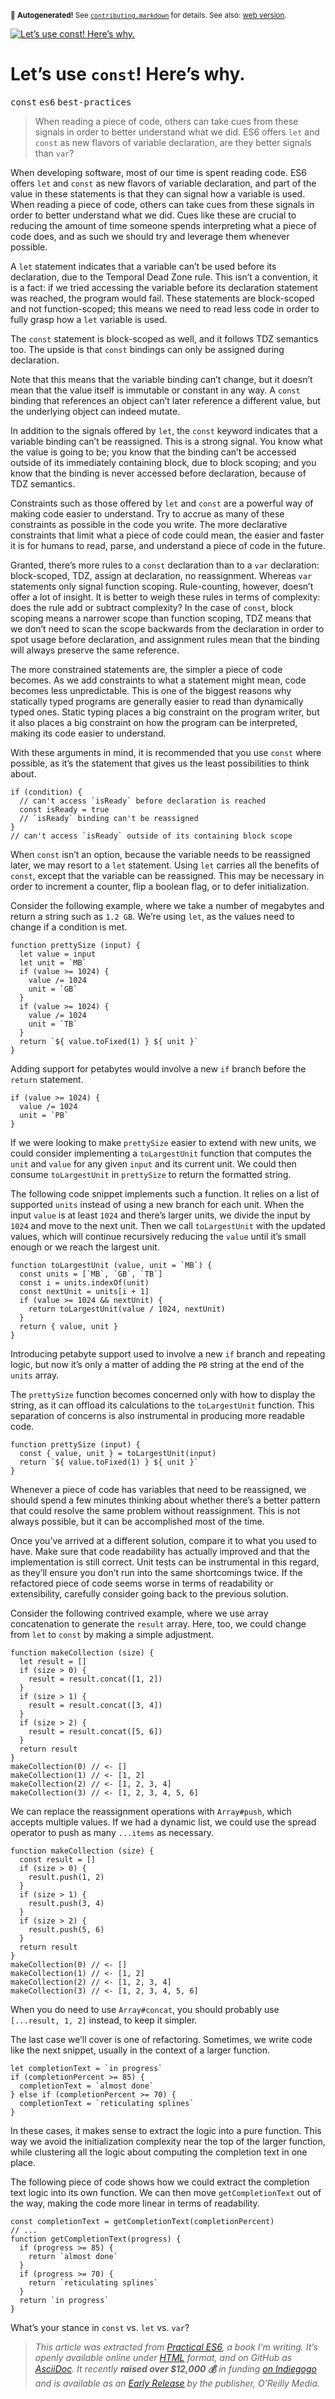 <sub>&#x1F6A8; <strong>Autogenerated!</strong> See <a href="https://github.com/ponyfoo/articles/tree/noindex/contributing.markdown"><code>contributing.markdown</code></a> for details. See also: <a href="https://ponyfoo.com/articles/var-let-const">web version</a>.</sub>

<a href="https://ponyfoo.com/articles/var-let-const"><div><img src="https://i.imgur.com/URl6zyr.jpg" alt="Let&#x2019;s use const! Here&#x2019;s why."></div></a>

<h1>Let&#x2019;s use <code class="md-code md-code-inline">const</code>! Here&#x2019;s why.</h1>

<p><kbd>const</kbd> <kbd>es6</kbd> <kbd>best-practices</kbd></p>

<blockquote><p>When reading a piece of code, others can take cues from these signals in order to better understand what we did. ES6 offers <code>let</code> and <code>const</code> as new flavors of variable declaration, are they better signals than <code>var</code>?</p>
</blockquote>

<div><p>When developing software, most of our time is spent reading code. ES6 offers <code class="md-code md-code-inline">let</code> and <code class="md-code md-code-inline">const</code> as new flavors of variable declaration, and part of the value in these statements is that they can signal how a variable is used. When reading a piece of code, others can take cues from these signals in order to better understand what we did. Cues like these are crucial to reducing the amount of time someone spends interpreting what a piece of code does, and as such we should try and leverage them whenever possible.</p></div>

<blockquote></blockquote>

<div><p>A <code class="md-code md-code-inline">let</code> statement indicates that a variable can&#x2019;t be used before its declaration, due to the Temporal Dead Zone rule. This isn&#x2019;t a convention, it is a fact: if we tried accessing the variable before its declaration statement was reached, the program would fail. These statements are block-scoped and not function-scoped; this means we need to read less code in order to fully grasp how a <code class="md-code md-code-inline">let</code> variable is used.</p> <p>The <code class="md-code md-code-inline">const</code> statement is block-scoped as well, and it follows TDZ semantics too. The upside is that <code class="md-code md-code-inline">const</code> bindings can only be assigned during declaration.</p> <p>Note that this means that the variable binding can&#x2019;t change, but it doesn&#x2019;t mean that the value itself is immutable or constant in any way. A <code class="md-code md-code-inline">const</code> binding that references an object can&#x2019;t later reference a different value, but the underlying object can indeed mutate.</p> <p>In addition to the signals offered by <code class="md-code md-code-inline">let</code>, the <code class="md-code md-code-inline">const</code> keyword indicates that a variable binding can&#x2019;t be reassigned. This is a strong signal. You know what the value is going to be; you know that the binding can&#x2019;t be accessed outside of its immediately containing block, due to block scoping; and you know that the binding is never accessed before declaration, because of TDZ semantics.</p> <p>Constraints such as those offered by <code class="md-code md-code-inline">let</code> and <code class="md-code md-code-inline">const</code> are a powerful way of making code easier to understand. Try to accrue as many of these constraints as possible in the code you write. The more declarative constraints that limit what a piece of code could mean, the easier and faster it is for humans to read, parse, and understand a piece of code in the future.</p></div>

<div><p>Granted, there&#x2019;s more rules to a <code class="md-code md-code-inline">const</code> declaration than to a <code class="md-code md-code-inline">var</code> declaration: block-scoped, TDZ, assign at declaration, no reassignment. Whereas <code class="md-code md-code-inline">var</code> statements only signal function scoping. Rule-counting, however, doesn&#x2019;t offer a lot of insight. It is better to weigh these rules in terms of complexity: does the rule add or subtract complexity? In the case of <code class="md-code md-code-inline">const</code>, block scoping means a narrower scope than function scoping, TDZ means that we don&#x2019;t need to scan the scope backwards from the declaration in order to spot usage before declaration, and assignment rules mean that the binding will always preserve the same reference.</p> <p>The more constrained statements are, the simpler a piece of code becomes. As we add constraints to what a statement might mean, code becomes less unpredictable. This is one of the biggest reasons why statically typed programs are generally easier to read than dynamically typed ones. Static typing places a big constraint on the program writer, but it also places a big constraint on how the program can be interpreted, making its code easier to understand.</p> <p>With these arguments in mind, it is recommended that you use <code class="md-code md-code-inline">const</code> where possible, as it&#x2019;s the statement that gives us the least possibilities to think about.</p> <pre class="md-code-block"><code class="md-code md-lang-javascript"><span class="md-code-keyword">if</span> (condition) {
  <span class="md-code-comment">// can&apos;t access `isReady` before declaration is reached</span>
  <span class="md-code-keyword">const</span> isReady = <span class="md-code-literal">true</span>
  <span class="md-code-comment">// `isReady` binding can&apos;t be reassigned</span>
}
<span class="md-code-comment">// can&apos;t access `isReady` outside of its containing block scope</span>
</code></pre> <p>When <code class="md-code md-code-inline">const</code> isn&#x2019;t an option, because the variable needs to be reassigned later, we may resort to a <code class="md-code md-code-inline">let</code> statement. Using <code class="md-code md-code-inline">let</code> carries all the benefits of <code class="md-code md-code-inline">const</code>, except that the variable can be reassigned. This may be necessary in order to increment a counter, flip a boolean flag, or to defer initialization.</p> <p>Consider the following example, where we take a number of megabytes and return a string such as <code class="md-code md-code-inline">1.2 GB</code>. We&#x2019;re using <code class="md-code md-code-inline">let</code>, as the values need to change if a condition is met.</p> <pre class="md-code-block"><code class="md-code md-lang-javascript"><span class="md-code-function"><span class="md-code-keyword">function</span> <span class="md-code-title">prettySize</span> <span class="md-code-params">(input)</span> </span>{
  <span class="md-code-keyword">let</span> value = input
  <span class="md-code-keyword">let</span> unit = `MB`
  <span class="md-code-keyword">if</span> (value &gt;= <span class="md-code-number">1024</span>) {
    value /= <span class="md-code-number">1024</span>
    unit = `GB`
  }
  <span class="md-code-keyword">if</span> (value &gt;= <span class="md-code-number">1024</span>) {
    value /= <span class="md-code-number">1024</span>
    unit = `TB`
  }
  <span class="md-code-keyword">return</span> `${ value.toFixed(<span class="md-code-number">1</span>) } ${ unit }`
}
</code></pre> <p>Adding support for petabytes would involve a new <code class="md-code md-code-inline">if</code> branch before the <code class="md-code md-code-inline">return</code> statement.</p> <pre class="md-code-block"><code class="md-code md-lang-javascript"><span class="md-code-keyword">if</span> (value &gt;= <span class="md-code-number">1024</span>) {
  value /= <span class="md-code-number">1024</span>
  unit = `PB`
}
</code></pre> <p>If we were looking to make <code class="md-code md-code-inline">prettySize</code> easier to extend with new units, we could consider implementing a <code class="md-code md-code-inline">toLargestUnit</code> function that computes the <code class="md-code md-code-inline">unit</code> and <code class="md-code md-code-inline">value</code> for any given <code class="md-code md-code-inline">input</code> and its current unit. We could then consume <code class="md-code md-code-inline">toLargestUnit</code> in <code class="md-code md-code-inline">prettySize</code> to return the formatted string.</p> <p>The following code snippet implements such a function. It relies on a list of supported <code class="md-code md-code-inline">units</code> instead of using a new branch for each unit. When the input <code class="md-code md-code-inline">value</code> is at least <code class="md-code md-code-inline">1024</code> and there&#x2019;s larger units, we divide the input by <code class="md-code md-code-inline">1024</code> and move to the next unit. Then we call <code class="md-code md-code-inline">toLargestUnit</code> with the updated values, which will continue recursively reducing the <code class="md-code md-code-inline">value</code> until it&#x2019;s small enough or we reach the largest unit.</p> <pre class="md-code-block"><code class="md-code md-lang-javascript"><span class="md-code-function"><span class="md-code-keyword">function</span> <span class="md-code-title">toLargestUnit</span> <span class="md-code-params">(value, unit = `MB`)</span> </span>{
  <span class="md-code-keyword">const</span> units = [`MB`, `GB`, `TB`]
  <span class="md-code-keyword">const</span> i = units.indexOf(unit)
  <span class="md-code-keyword">const</span> nextUnit = units[i + <span class="md-code-number">1</span>]
  <span class="md-code-keyword">if</span> (value &gt;= <span class="md-code-number">1024</span> &amp;&amp; nextUnit) {
    <span class="md-code-keyword">return</span> toLargestUnit(value / <span class="md-code-number">1024</span>, nextUnit)
  }
  <span class="md-code-keyword">return</span> { value, unit }
}
</code></pre> <p>Introducing petabyte support used to involve a new <code class="md-code md-code-inline">if</code> branch and repeating logic, but now it&#x2019;s only a matter of adding the <code class="md-code md-code-inline">PB</code> string at the end of the <code class="md-code md-code-inline">units</code> array.</p> <p>The <code class="md-code md-code-inline">prettySize</code> function becomes concerned only with how to display the string, as it can offload its calculations to the <code class="md-code md-code-inline">toLargestUnit</code> function. This separation of concerns is also instrumental in producing more readable code.</p> <pre class="md-code-block"><code class="md-code md-lang-javascript"><span class="md-code-function"><span class="md-code-keyword">function</span> <span class="md-code-title">prettySize</span> <span class="md-code-params">(input)</span> </span>{
  <span class="md-code-keyword">const</span> { value, unit } = toLargestUnit(input)
  <span class="md-code-keyword">return</span> `${ value.toFixed(<span class="md-code-number">1</span>) } ${ unit }`
}
</code></pre> <p>Whenever a piece of code has variables that need to be reassigned, we should spend a few minutes thinking about whether there&#x2019;s a better pattern that could resolve the same problem without reassignment. This is not always possible, but it can be accomplished most of the time.</p> <p>Once you&#x2019;ve arrived at a different solution, compare it to what you used to have. Make sure that code readability has actually improved and that the implementation is still correct. Unit tests can be instrumental in this regard, as they&#x2019;ll ensure you don&#x2019;t run into the same shortcomings twice. If the refactored piece of code seems worse in terms of readability or extensibility, carefully consider going back to the previous solution.</p> <p>Consider the following contrived example, where we use array concatenation to generate the <code class="md-code md-code-inline">result</code> array. Here, too, we could change from <code class="md-code md-code-inline">let</code> to <code class="md-code md-code-inline">const</code> by making a simple adjustment.</p> <pre class="md-code-block"><code class="md-code md-lang-javascript"><span class="md-code-function"><span class="md-code-keyword">function</span> <span class="md-code-title">makeCollection</span> <span class="md-code-params">(size)</span> </span>{
  <span class="md-code-keyword">let</span> result = []
  <span class="md-code-keyword">if</span> (size &gt; <span class="md-code-number">0</span>) {
    result = result.concat([<span class="md-code-number">1</span>, <span class="md-code-number">2</span>])
  }
  <span class="md-code-keyword">if</span> (size &gt; <span class="md-code-number">1</span>) {
    result = result.concat([<span class="md-code-number">3</span>, <span class="md-code-number">4</span>])
  }
  <span class="md-code-keyword">if</span> (size &gt; <span class="md-code-number">2</span>) {
    result = result.concat([<span class="md-code-number">5</span>, <span class="md-code-number">6</span>])
  }
  <span class="md-code-keyword">return</span> result
}
makeCollection(<span class="md-code-number">0</span>) <span class="md-code-comment">// &lt;- []</span>
makeCollection(<span class="md-code-number">1</span>) <span class="md-code-comment">// &lt;- [1, 2]</span>
makeCollection(<span class="md-code-number">2</span>) <span class="md-code-comment">// &lt;- [1, 2, 3, 4]</span>
makeCollection(<span class="md-code-number">3</span>) <span class="md-code-comment">// &lt;- [1, 2, 3, 4, 5, 6]</span>
</code></pre> <p>We can replace the reassignment operations with <code class="md-code md-code-inline">Array#push</code>, which accepts multiple values. If we had a dynamic list, we could use the spread operator to push as many <code class="md-code md-code-inline">...items</code> as necessary.</p> <pre class="md-code-block"><code class="md-code md-lang-javascript"><span class="md-code-function"><span class="md-code-keyword">function</span> <span class="md-code-title">makeCollection</span> <span class="md-code-params">(size)</span> </span>{
  <span class="md-code-keyword">const</span> result = []
  <span class="md-code-keyword">if</span> (size &gt; <span class="md-code-number">0</span>) {
    result.push(<span class="md-code-number">1</span>, <span class="md-code-number">2</span>)
  }
  <span class="md-code-keyword">if</span> (size &gt; <span class="md-code-number">1</span>) {
    result.push(<span class="md-code-number">3</span>, <span class="md-code-number">4</span>)
  }
  <span class="md-code-keyword">if</span> (size &gt; <span class="md-code-number">2</span>) {
    result.push(<span class="md-code-number">5</span>, <span class="md-code-number">6</span>)
  }
  <span class="md-code-keyword">return</span> result
}
makeCollection(<span class="md-code-number">0</span>) <span class="md-code-comment">// &lt;- []</span>
makeCollection(<span class="md-code-number">1</span>) <span class="md-code-comment">// &lt;- [1, 2]</span>
makeCollection(<span class="md-code-number">2</span>) <span class="md-code-comment">// &lt;- [1, 2, 3, 4]</span>
makeCollection(<span class="md-code-number">3</span>) <span class="md-code-comment">// &lt;- [1, 2, 3, 4, 5, 6]</span>
</code></pre> <p>When you do need to use <code class="md-code md-code-inline">Array#concat</code>, you should probably use <code class="md-code md-code-inline">[...result, 1, 2]</code> instead, to keep it simpler.</p> <p>The last case we&#x2019;ll cover is one of refactoring. Sometimes, we write code like the next snippet, usually in the context of a larger function.</p> <pre class="md-code-block"><code class="md-code md-lang-javascript"><span class="md-code-keyword">let</span> completionText = `<span class="md-code-keyword">in</span> progress`
<span class="md-code-keyword">if</span> (completionPercent &gt;= <span class="md-code-number">85</span>) {
  completionText = `almost done`
} <span class="md-code-keyword">else</span> <span class="md-code-keyword">if</span> (completionPercent &gt;= <span class="md-code-number">70</span>) {
  completionText = `reticulating splines`
}
</code></pre> <p>In these cases, it makes sense to extract the logic into a pure function. This way we avoid the initialization complexity near the top of the larger function, while clustering all the logic about computing the completion text in one place.</p> <p>The following piece of code shows how we could extract the completion text logic into its own function. We can then move <code class="md-code md-code-inline">getCompletionText</code> out of the way, making the code more linear in terms of readability.</p> <pre class="md-code-block"><code class="md-code md-lang-javascript"><span class="md-code-keyword">const</span> completionText = getCompletionText(completionPercent)
<span class="md-code-comment">// ...</span>
<span class="md-code-function"><span class="md-code-keyword">function</span> <span class="md-code-title">getCompletionText</span><span class="md-code-params">(progress)</span> </span>{
  <span class="md-code-keyword">if</span> (progress &gt;= <span class="md-code-number">85</span>) {
    <span class="md-code-keyword">return</span> `almost done`
  }
  <span class="md-code-keyword">if</span> (progress &gt;= <span class="md-code-number">70</span>) {
    <span class="md-code-keyword">return</span> `reticulating splines`
  }
  <span class="md-code-keyword">return</span> `<span class="md-code-keyword">in</span> progress`
}
</code></pre> <p>What&#x2019;s your stance in <code class="md-code md-code-inline">const</code> vs. <code class="md-code md-code-inline">let</code> vs. <code class="md-code md-code-inline">var</code>?</p> <blockquote> <p><em>This article was extracted from <a href="https://ponyfoo.com/books/practical-es6/chapters#toc" aria-label="Check out its table of contents!">Practical ES6</a>, a book I&#x2019;m writing. It&#x2019;s openly available online under <a href="https://ponyfoo.com/books/practical-es6/chapters/9#read" aria-label="Read chapter 9 on Pony Foo">HTML</a> format, and on GitHub as <a href="https://github.com/mjavascript/practical-es6" target="_blank" aria-label="mjavascript/practical-es6 on GitHub">AsciiDoc</a>. It recently <strong>raised over $12,000 &#x1F4B0;</strong> in funding <a href="https://www.indiegogo.com/projects/modular-javascript-a-pragmatic-js-book-series#/" target="_blank" aria-label="Modular JavaScript on Indiegogo">on Indiegogo</a> and is available as an <a href="http://shop.oreilly.com/product/0636920047124.do" target="_blank" aria-label="Practical ES6 Early Release">Early Release</a> by the publisher, O&#x2019;Reilly Media.</em></p> </blockquote></div>
